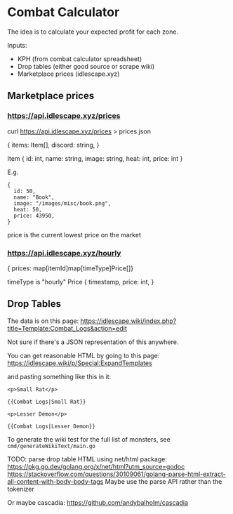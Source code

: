 # Combat Calculator

The idea is to calculate your expected profit for each zone.

Inputs:

- KPH (from combat calculator spreadsheet)
- Drop tables (either good source or scrape wiki)
- Marketplace prices (idlescape.xyz)

## Marketplace prices

### https://api.idlescape.xyz/prices

curl https://api.idlescape.xyz/prices > prices.json

{
  items: Item[],
  discord: string,
}

Item {
  id: int,
  name: string,
  image: string,
  heat: int,
  price: int
}

E.g.

~~~
{
  id: 50,
  name: "Book",
  image: "/images/misc/book.png",
  heat: 50,
  price: 43950,
}
~~~

price is the current lowest price on the market

### https://api.idlescape.xyz/hourly

{ prices: map[itemId]map[timeType]Price[]}

timeType is "hourly"
Price {
  timestamp,
  price: int,
}

## Drop Tables

The data is on this page: https://idlescape.wiki/index.php?title=Template:Combat_Logs&action=edit

Not sure if there's a JSON representation of this anywhere.

You can get reasonable HTML by going to this page: https://idlescape.wiki/p/Special:ExpandTemplates

and pasting something like this in it:

```
<p>Small Rat</p>

{{Combat Logs|Small Rat}}

<p>Lesser Demon</p>

{{Combat Logs|Lesser Demon}}
```

To generate the wiki test for the full list of monsters, see `cmd/generateWikiText/main.go`

TODO: parse drop table HTML using net/html package: https://pkg.go.dev/golang.org/x/net/html?utm_source=godoc
https://stackoverflow.com/questions/30109061/golang-parse-html-extract-all-content-with-body-body-tags
Maybe use the parse API rather than the tokenizer

Or maybe cascadia: https://github.com/andybalholm/cascadia
